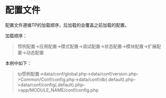 # 配置文件
配置文件遵循TP的加载顺序，后加载的会覆盖之前加载的配置。

加载顺序：


> 惯例配置->应用配置->模式配置->调试配置->状态配置->模块配置->扩展配置->动态配置


本例中如下：

> tp惯例配置->data/conf/global.php->data/conf/version.php->Common/Conf/config.php->data/conf/db(.default).php->data/conf/config(.default).php->app/MODULE_NAME/conf/config.php
